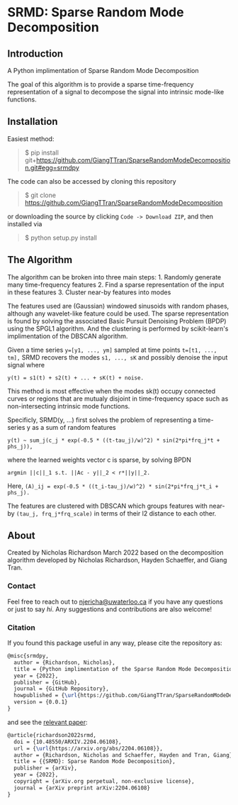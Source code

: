# SRMD: Sparse Random Mode Decomposition

## Introduction

A Python implimentation of Sparse Random Mode Decomposition

The goal of this algorithm is to provide a sparse time-frequency representation
of a signal to decompose the signal into intrinsic mode-like functions.

## Installation

Easiest method:

> \$ pip install git+https://github.com/GiangTTran/SparseRandomModeDecomposition.git#egg=srmdpy

The code can also be accessed by cloning this repository

> \$ git clone <https://github.com/GiangTTran/SparseRandomModeDecomposition>

or downloading the source by clicking `Code -> Download ZIP`, and then installed via

> \$ python setup.py install

## The Algorithm

The algorithm can be broken into three main steps:
    1. Randomly generate many time-frequency features
    2. Find a sparse representation of the input in these features
    3. Cluster near-by features into modes

The features used are (Gaussian) windowed sinusoids with random phases, although
any wavelet-like feature could be used. The sparse representation is found by
solving the associated Basic Pursuit Denoising Problem (BPDP) using the SPGL1
algorithm. And the clustering is performed by scikit-learn's implimentation of
the DBSCAN algorithm.

Given a time series ```y=[y1, ..., ym]``` sampled at time points ```t=[t1, ..., tm],```
SRMD recovers the modes ```s1, ..., sK``` and possibly denoise the input signal where

```y(t) = s1(t) + s2(t) + ... + sK(t) + noise.```

This method is most effective when the modes sk(t) occupy connected curves
or regions that are mutualy disjoint in time-frequency space such as
non-intersecting intrinsic mode functions.

Specificly, SRMD(y, ...) first solves the problem of representing a time-series
y as a sum of random features

```y(t) ~ sum_j(c_j * exp(-0.5 * ((t-tau_j)/w)^2) * sin(2*pi*frq_j*t + phs_j)),```

where the learned weights vector c is sparse, by solving BPDN

```argmin ||c||_1 s.t. ||Ac - y||_2 < r*||y||_2.```

Here, ```(A)_ij = exp(-0.5 * ((t_i-tau_j)/w)^2) * sin(2*pi*frq_j*t_i + phs_j).```

The features are clustered with DBSCAN which groups features with near-by
```(tau_j, frq_j*frq_scale)``` in terms of their l2 distance to each other.

## About

Created by Nicholas Richardson March 2022 based on the decomposition algorithm
developed by Nicholas Richardson, Hayden Schaeffer, and Giang Tran.

### Contact

Feel free to reach out to njericha@uwaterloo.ca if you have any questions or
just to say *hi*. Any suggestions and contributions are also welcome!

### Citation
If you found this package useful in any way, please cite the repository as:

```latex
@misc{srmdpy,
  author = {Richardson, Nicholas},
  title = {Python implimentation of the Sparse Random Mode Decomposition algorithm},
  year = {2022},
  publisher = {GitHub},
  journal = {GitHub Repository},
  howpublished = {\url{https://github.com/GiangTTran/SparseRandomModeDecomposition}},
  version = {0.0.1}
}
```

and see the [relevant paper](https://arxiv.org/abs/2204.06108):

```latex
@article{richardson2022srmd,
  doi = {10.48550/ARXIV.2204.06108},
  url = {\url{https://arxiv.org/abs/2204.06108}},
  author = {Richardson, Nicholas and Schaeffer, Hayden and Tran, Giang},
  title = {{SRMD}: Sparse Random Mode Decomposition},
  publisher = {arXiv},
  year = {2022},
  copyright = {arXiv.org perpetual, non-exclusive license},
  journal = {arXiv preprint arXiv:2204.06108}
}
```
